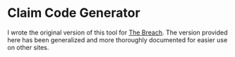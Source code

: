 # Claim Code Generator

I wrote the original version of this tool for [The Breach](https://breached.jcink.net/index.php?showtopic=7&view=findpost&p=30). The version provided here has been generalized and more thoroughly documented for easier use on other sites.
